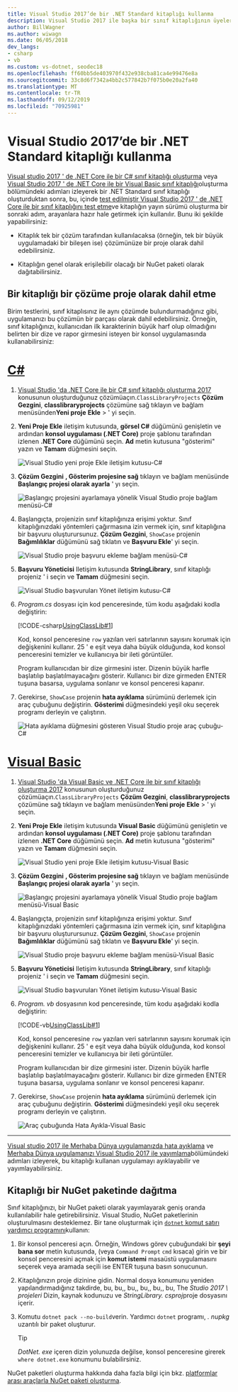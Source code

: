 ```yaml
---
title: Visual Studio 2017’de bir .NET Standard kitaplığı kullanma
description: Visual Studio 2017 ile başka bir sınıf kitaplığının üyelerini çağıran bir .NET Core uygulaması oluşturun.
author: BillWagner
ms.author: wiwagn
ms.date: 06/05/2018
dev_langs:
- csharp
- vb
ms.custom: vs-dotnet, seodec18
ms.openlocfilehash: ff60bb5de403970f432e938cba81ca4e99476e8a
ms.sourcegitcommit: 33c8d6f7342a4bb2c577842b7f075b0e20a2fa40
ms.translationtype: MT
ms.contentlocale: tr-TR
ms.lasthandoff: 09/12/2019
ms.locfileid: "70925981"
---
```

# <a name="consume-a-net-standard-library-in-visual-studio-2017"></a>Visual Studio 2017’de bir .NET Standard kitaplığı kullanma

[Visual studio 2017 ' de .NET Core ile bir C# sınıf kitaplığı oluşturma](./library-with-visual-studio.md) veya [Visual Studio 2017 ' de .NET Core ile bir Visual Basic sınıf kitaplığı](vb-library-with-visual-studio.md)oluşturma bölümündeki adımları izleyerek bir .NET Standard sınıf kitaplığı oluşturduktan sonra, bu, içinde [test edilmiştir Visual Studio 2017 ' de .NET Core ile bir sınıf kitaplığını test etme](testing-library-with-visual-studio.md)ve kitaplığın yayın sürümü oluşturma bir sonraki adım, arayanlara hazır hale getirmek için kullanılır. Bunu iki şekilde yapabilirsiniz:

* Kitaplık tek bir çözüm tarafından kullanılacaksa (örneğin, tek bir büyük uygulamadaki bir bileşen ise) çözümünüze bir proje olarak dahil edebilirsiniz.

* Kitaplığın genel olarak erişilebilir olacağı bir NuGet paketi olarak dağıtabilirsiniz.

## <a name="including-a-library-as-a-project-in-a-solution"></a>Bir kitaplığı bir çözüme proje olarak dahil etme

Birim testlerini, sınıf kitaplısınız ile aynı çözümde bulundurmadığınız gibi, uygulamanızı bu çözümün bir parçası olarak dahil edebilirsiniz. Örneğin, sınıf kitaplığınızı, kullanıcıdan ilk karakterinin büyük harf olup olmadığını belirten bir dize ve rapor girmesini isteyen bir konsol uygulamasında kullanabilirsiniz:

# <a name="ctabcsharp"></a>[C#](#tab/csharp)

1. [Visual Studio 'da .NET Core ile bir C# sınıf kitaplığı oluşturma 2017](./library-with-visual-studio.md) konusunun oluşturduğunuz çözümüaçın.`ClassLibraryProjects` **Çözüm Gezgini**, **classlibraryprojects** çözümüne sağ tıklayın ve bağlam menüsünden**Yeni proje** **Ekle** > ' yi seçin.

1. **Yeni Proje Ekle** iletişim kutusunda, **görsel C#**  düğümünü genişletin ve ardından **konsol uygulaması (.NET Core)** proje şablonu tarafından izlenen **.NET Core** düğümünü seçin. **Ad** metin kutusuna "gösterimi" yazın ve **Tamam** düğmesini seçin.

   ![Visual Studio yeni proje Ekle iletişim kutusu-C#](./media/consuming-library-with-visual-studio/add-new-project-dialog.png)

1. **Çözüm Gezgini** **, Gösterim projesine sağ** tıklayın ve bağlam menüsünde **Başlangıç projesi olarak ayarla** ' yı seçin.

   ![Başlangıç projesini ayarlamaya yönelik Visual Studio proje bağlam menüsü-C#](./media/consuming-library-with-visual-studio/set-startup-project-context-menu.png)

1. Başlangıçta, projenizin sınıf kitaplığınıza erişimi yoktur. Sınıf kitaplığınızdaki yöntemleri çağırmasına izin vermek için, sınıf kitaplığına bir başvuru oluşturursunuz. **Çözüm Gezgini**, `ShowCase` projenin **Bağımlılıklar** düğümünü sağ tıklatın ve **Başvuru Ekle**' yi seçin.

   ![Visual Studio proje başvuru ekleme bağlam menüsü-C#](./media/consuming-library-with-visual-studio/add-reference-context-menu.png)

1. **Başvuru Yöneticisi** Iletişim kutusunda **StringLibrary**, sınıf kitaplığı projeniz ' i seçin ve **Tamam** düğmesini seçin.

   ![Visual Studio başvuruları Yönet iletişim kutusu-C#](./media/consuming-library-with-visual-studio/manage-project-references.png)

1. *Program.cs* dosyası için kod penceresinde, tüm kodu aşağıdaki kodla değiştirin:

   [!CODE-csharp[UsingClassLib#1](../../../samples/snippets/csharp/getting_started/with_visual_studio_2017/showcase.cs)]

   Kod, konsol penceresine `row` yazılan veri satırlarının sayısını korumak için değişkenini kullanır. 25 ' e eşit veya daha büyük olduğunda, kod konsol penceresini temizler ve kullanıcıya bir ileti görüntüler.

   Program kullanıcıdan bir dize girmesini ister. Dizenin büyük harfle başlatılıp başlatılmayacağını gösterir. Kullanıcı bir dize girmeden ENTER tuşuna basarsa, uygulama sonlanır ve konsol penceresi kapanır.

1. Gerekirse, `ShowCase` projenin **hata ayıklama** sürümünü derlemek için araç çubuğunu değiştirin. **Gösterimi** düğmesindeki yeşil oku seçerek programı derleyin ve çalıştırın.

   ![Hata ayıklama düğmesini gösteren Visual Studio proje araç çubuğu-C#](./media/consuming-library-with-visual-studio/visual-studio-project-toolbar.png)

# <a name="visual-basictabvb"></a>[Visual Basic](#tab/vb)

1. [Visual Studio 'da Visual Basic ve .NET Core ile bir sınıf kitaplığı oluşturma 2017](vb-library-with-visual-studio.md) konusunun oluşturduğunuz çözümüaçın.`ClassLibraryProjects` **Çözüm Gezgini**, **classlibraryprojects** çözümüne sağ tıklayın ve bağlam menüsünden**Yeni proje** **Ekle** > ' yi seçin.

1. **Yeni Proje Ekle** iletişim kutusunda **Visual Basic** düğümünü genişletin ve ardından **konsol uygulaması (.NET Core)** proje şablonu tarafından izlenen **.NET Core** düğümünü seçin. **Ad** metin kutusuna "gösterimi" yazın ve **Tamam** düğmesini seçin.

   ![Visual Studio yeni proje Ekle iletişim kutusu-Visual Basic](./media/consuming-library-with-visual-studio/add-new-vb-project-dialog.png)

1. **Çözüm Gezgini** **, Gösterim projesine sağ** tıklayın ve bağlam menüsünde **Başlangıç projesi olarak ayarla** ' yı seçin. 

   ![Başlangıç projesini ayarlamaya yönelik Visual Studio proje bağlam menüsü-Visual Basic](./media/consuming-library-with-visual-studio/set-startup-project-context-menu.png)

1. Başlangıçta, projenizin sınıf kitaplığınıza erişimi yoktur. Sınıf kitaplığınızdaki yöntemleri çağırmasına izin vermek için, sınıf kitaplığına bir başvuru oluşturursunuz. **Çözüm Gezgini**, `ShowCase` projenin **Bağımlılıklar** düğümünü sağ tıklatın ve **Başvuru Ekle**' yi seçin.

   ![Visual Studio proje başvuru ekleme bağlam menüsü-Visual Basic](./media/consuming-library-with-visual-studio/add-reference-context-menu.png)

1. **Başvuru Yöneticisi** Iletişim kutusunda **StringLibrary**, sınıf kitaplığı projeniz ' i seçin ve **Tamam** düğmesini seçin.

   ![Visual Studio başvuruları Yönet iletişim kutusu-Visual Basic](./media/consuming-library-with-visual-studio/manage-project-references.png)

1. *Program. vb* dosyasının kod penceresinde, tüm kodu aşağıdaki kodla değiştirin:

    [!CODE-vb[UsingClassLib#1](../../../samples/snippets/core/tutorials/vb-library-with-visual-studio/showcase.vb)]

   Kod, konsol penceresine `row` yazılan veri satırlarının sayısını korumak için değişkenini kullanır. 25 ' e eşit veya daha büyük olduğunda, kod konsol penceresini temizler ve kullanıcıya bir ileti görüntüler.

   Program kullanıcıdan bir dize girmesini ister. Dizenin büyük harfle başlatılıp başlatılmayacağını gösterir. Kullanıcı bir dize girmeden ENTER tuşuna basarsa, uygulama sonlanır ve konsol penceresi kapanır.

1. Gerekirse, `ShowCase` projenin **hata ayıklama** sürümünü derlemek için araç çubuğunu değiştirin. **Gösterimi** düğmesindeki yeşil oku seçerek programı derleyin ve çalıştırın.

   ![Araç çubuğunda Hata Ayıkla-Visual Basic](./media/consuming-library-with-visual-studio/visual-studio-project-toolbar.png)

---

[Visual studio 2017 ile Merhaba Dünya uygulamanızda hata ayıklama](debugging-with-visual-studio.md) ve [Merhaba Dünya uygulamanızı Visual Studio 2017 ile yayımlama](publishing-with-visual-studio.md)bölümündeki adımları izleyerek, bu kitaplığı kullanan uygulamayı ayıklayabilir ve yayımlayabilirsiniz.

## <a name="distributing-the-library-in-a-nuget-package"></a>Kitaplığı bir NuGet paketinde dağıtma

Sınıf kitaplığınızı, bir NuGet paketi olarak yayımlayarak geniş oranda kullanılabilir hale getirebilirsiniz. Visual Studio, NuGet paketlerinin oluşturulmasını desteklemez. Bir tane oluşturmak için [ `dotnet` komut satırı yardımcı programını](../tools/dotnet.md)kullanın:

1. Bir konsol penceresi açın. Örneğin, Windows görev çubuğundaki bir **şeyi bana sor** metin kutusunda, (veya `Command Prompt` `cmd` kısaca) girin ve bir konsol penceresini açmak için **komut istemi** masaüstü uygulamasını seçerek veya aramada seçili ise ENTER tuşuna basın sonucunun.

1. Kitaplığınızın proje dizinine gidin. Normal dosya konumunu yeniden yapılandırmadığınız takdirde, bu, bu,, bu,, bu,, bu,, bu, The *Studio 2017 \ projeleri* Dizin, kaynak kodunuzu ve *StringLibrary. csproj*proje dosyasını içerir.

1. Komutu `dotnet pack --no-build`verin. Yardımcı `dotnet` programı, *. nupkg* uzantılı bir paket oluşturur.

   > [!TIP]
   > *DotNet. exe* içeren dizin yolunuzda değilse, konsol penceresine girerek `where dotnet.exe` konumunu bulabilirsiniz.

NuGet paketleri oluşturma hakkında daha fazla bilgi için bkz. [platformlar arası araçlarla NuGet paketi oluşturma](../deploying/creating-nuget-packages.md).
